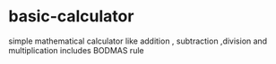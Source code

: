 # basic-calculator
simple mathematical calculator like addition , subtraction ,division and multiplication includes BODMAS rule
